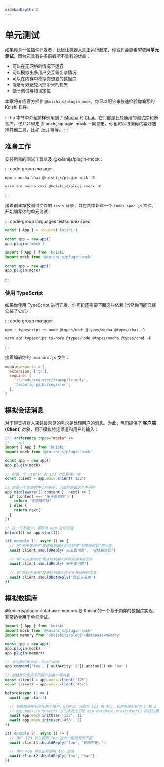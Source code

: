 ```yaml
---
sidebarDepth: 2
---
```


# 单元测试

如果你是一位插件开发者，比起让机器人真正运行起来，你或许会更希望使用**单元测试**，因为它具有许多前者所不具有的优点：

- 可以在无网络的情况下运行
- 可以模拟出多用户交互等复杂情况
- 可以在内存中模拟你想要的数据库
- 能够有效避免风控带来的损失
- 便于调试与错误定位

本章将介绍官方插件 `@koishijs/plugin-mock`。你可以用它来快速检验你编写的 Koishi 插件。

::: tip
本节中介绍的样例用到了 [Mocha](https://mochajs.org/) 和 [Chai](https://www.chaijs.com/)。它们都是比较通用的测试库和断言库，但并非绑定 @koishijs/plugin-mock 一同使用。你也可以根据你的喜好选择其他工具，比如 [Jest](https://jestjs.io/) 等等。
:::

## 准备工作

安装所需的测试工具以及 @koishijs/plugin-mock：

::: code-group manager
```npm
npm i mocha chai @koishijs/plugin-mock -D
```
```yarn
yarn add mocha chai @koishijs/plugin-mock -D
```
:::

接着创建存放测试文件的 `tests` 目录，并在其中新建一个 `index.spec.js` 文件，开始编写你的单元测试：

::: code-group languages tests/index.spec
```js
const { App } = require('koishi')

const app = new App()
app.plugin('mock')
```
```ts no-extra-header
import { App } from 'koishi'
import mock from '@koishijs/plugin-mock'

const app = new App()
app.plugin(mock)
```
:::

### 使用 TypeScript

如果你使用 TypeScript 进行开发，你可能还需要下面这些依赖 (当然你可能已经安装了它们)：

::: code-group manager
```npm
npm i typescript ts-node @types/node @types/mocha @types/chai -D
```
```yarn
yarn add typescript ts-node @types/node @types/mocha @types/chai -D
```
:::

接着编辑你的 `.mocharc.js` 文件：

```js title=.mocharc.js
module.exports = {
  extension: ['ts'],
  require: [
    'ts-node/register/transpile-only',
    'tsconfig-paths/register',
  ],
}
```

## 模拟会话消息

对于聊天机器人来说最常见的需求是处理用户的消息。为此，我们提供了 **客户端 (Client)** 对象，用于模拟特定频道和用户的输入：

```ts no-extra-header
/// <reference types="mocha" />
// ---cut---
import { App } from 'koishi'
import mock from '@koishijs/plugin-mock'

const app = new App()
app.plugin(mock)

// 创建一个 userId 为 123 的私聊客户端
const client = app.mock.client('123')

// 这是一个简单的中间件例子，下面将测试这个中间件
app.middleware(({ content }, next) => {
  if (content === '天王盖地虎') {
    return '宝塔镇河妖'
  } else {
    return next()
  }
})

// 这一句不能少，要等待 app 启动完成
before(() => app.start())

it('example 1', async () => {
  // 将“天王盖地虎”发送给机器人将会获得“宝塔镇河妖”的回复
  await client.shouldReply('天王盖地虎', '宝塔镇河妖')

  // 将“天王盖地虎”发送给机器人将会获得某些回复
  await client.shouldReply('天王盖地虎')

  // 将“宫廷玉液酒”发送给机器人将不会获得任何回复
  await client.shouldNotReply('宫廷玉液酒')
})
```

## 模拟数据库

@koishijs/plugin-database-memory 是 Koishi 的一个基于内存的数据库实现，非常适合用于单元测试。

```ts no-extra-header
import { App } from 'koishi'
import mock from '@koishijs/plugin-mock'
import memory from '@koishijs/plugin-database-memory'

const app = new App()
app.plugin(mock)
app.plugin(memory)

// 这次我们来测试一下这个指令
app.command('foo', { authority: 2 }).action(() => 'bar')

// 创建两个来自不同用户的客户端对象
const client1 = app.mock.client('123')
const client2 = app.mock.client('456')

before(async () => {
  await app.start()

  // 在数据库中初始化两个用户，userId 分别为 123 和 456，权限等级分别为 1 和 2
  // app.mock.initUser() 方法本质上只是 app.database.createUser() 的语法糖
  await app.mock.initUser('123', 1)
  await app.mock.initUser('456', 2)
})

it('example 2', async () => {
  // 用户 123 尝试调用 foo 指令，但是权限不足
  await client1.shouldReply('foo', '权限不足。')

  // 用户 456 得以正常调用 foo 指令
  await client2.shouldReply('foo', 'bar')
})
```
